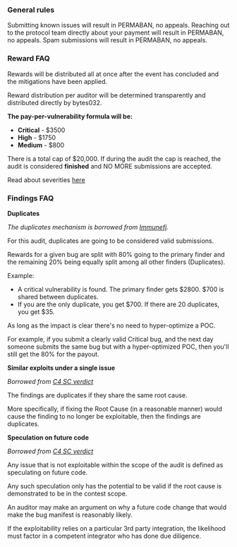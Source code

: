 ### General rules

Submitting known issues will result in PERMABAN, no appeals.
Reaching out to the protocol team directly about your payment will result in PERMABAN, no appeals.
Spam submissions will result in PERMABAN, no appeals.

### Reward FAQ

Rewards will be distributed all at once after the event has concluded and the mitigations have been applied.

Reward distribution per auditor will be determined transparently and distributed directly by bytes032.

**The pay-per-vulnerability formula will be:**
- **Critical** - $3500
- **High** - $1750
- **Medium** - $800

There is a total cap of $20,000. If during the audit the cap is reached, the audit is considered **finished** and NO MORE submissions are accepted.

Read about severities [here]()

### Findings FAQ

**Duplicates**

*The duplicates mechanism is borrowed from [Immunefi](https://immunefisupport.zendesk.com/hc/en-us/articles/20215594250385-DeGate-s-Boosted-Bug-Bounty-Reward-Distribution-Rules).*

For this audit, duplicates are going to be considered valid submissions.

Rewards for a given bug are split with 80% going to the primary finder and the remaining 20% being equally split among all other finders (Duplicates).

Example:
- A critical vulnerability is found. The primary finder gets $2800. $700 is shared between duplicates. 
- If you are the only duplicate, you get $700. If there are 20 duplicates, you get $35.

As long as the impact is clear there's no need to hyper-optimize a POC. 

For example, if you submit a clearly valid Critical bug, and the next day someone submits the same bug but with a hyper-optimized POC, then you'll still get the 80% for the payout.

**Similar exploits under a single issue**

*Borrowed from [C4 SC verdict](https://docs.google.com/document/d/1Y2wJVt0d2URv8Pptmo7JqNd0DuPk_qF9EPJAj3iSQiE/edit)*

The findings are duplicates if they share the same root cause. 

More specifically, if fixing the Root Cause (in a reasonable manner) would cause the finding to no longer be exploitable, then the findings are duplicates.

**Speculation on future code**

*Borrowed from [C4 SC verdict](https://docs.google.com/document/d/1Y2wJVt0d2URv8Pptmo7JqNd0DuPk_qF9EPJAj3iSQiE/edit)*

Any issue that is not exploitable within the scope of the audit is defined as speculating on future code. 

Any such speculation only has the potential to be valid if the root cause is demonstrated to be in the contest scope. 

An auditor may make an argument on why a future code change that would make the bug manifest is reasonably likely.

If the exploitability relies on a particular 3rd party integration, the likelihood must factor in a competent integrator who has done due diligence.
